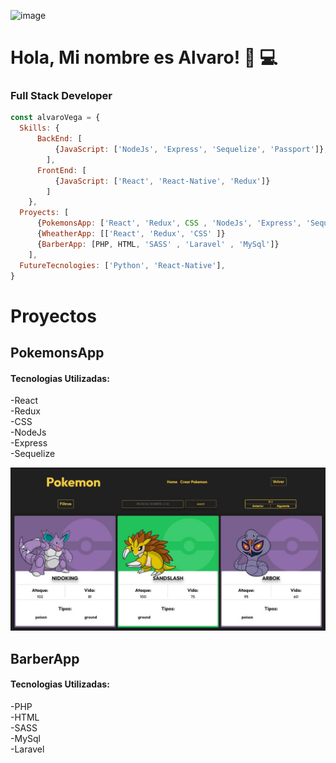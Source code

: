 ![image](https://www.webcancun.com.mx/blog/wp-content/uploads/2017/02/se-solicita-programador-web-web-cancun.jpg)

# Hola, Mi nombre es Alvaro! 👋 💻
### Full Stack Developer

```js
const alvaroVega = {
  Skills: {
      BackEnd: [
          {JavaScript: ['NodeJs', 'Express', 'Sequelize', 'Passport']},
        ],
      FrontEnd: [
          {JavaScript: ['React', 'React-Native', 'Redux']}
        ]
    },
  Proyects: [
      {PokemonsApp: ['React', 'Redux', CSS , 'NodeJs', 'Express', 'Sequelize']},
      {WheatherApp: [['React', 'Redux', 'CSS' ]}
      {BarberApp: [PHP, HTML, 'SASS' , 'Laravel' , 'MySql']}
    ],
  FutureTecnologies: ['Python', 'React-Native'],
}
```
# Proyectos 
## PokemonsApp 
#### Tecnologias Utilizadas:
-React  
-Redux  
-CSS  
-NodeJs  
-Express  
-Sequelize


![image](https://github.com/alvarovega99/alvarovega99/blob/main/WhatsApp%20Image%202021-12-22%20at%2015.19.23.jpeg)

## BarberApp 
#### Tecnologias Utilizadas:
-PHP  
-HTML  
-SASS  
-MySql  
-Laravel
